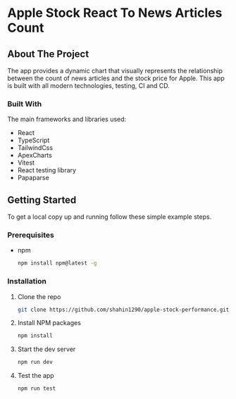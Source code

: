 # Apple Stock React To News Articles Count
<!-- ABOUT THE PROJECT -->
## About The Project
The app provides a dynamic chart that visually represents
the relationship between the count of news articles and the stock price for Apple. This app is built with all modern technologies, testing, CI and CD.

### Built With

The main frameworks and libraries used: 

* React
* TypeScript
* TailwindCss
* ApexCharts
* Vitest
* React testing library
* Papaparse

<!-- GETTING STARTED -->
## Getting Started

To get a local copy up and running follow these simple example steps.

### Prerequisites
* npm
  ```sh
  npm install npm@latest -g
  ```

### Installation

1. Clone the repo
   ```sh
   git clone https://github.com/shahin1290/apple-stock-performance.git
   ```
2. Install NPM packages
   ```sh
   npm install
   ```
3. Start the dev server
   ```sh
   npm run dev
   ```
4. Test the app
   ```sh
   npm run test
   ```
